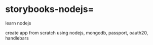 # storybooks-nodejs=
learn nodejs

create app from scratch using nodejs, mongodb, passport, oauth20, handlebars

